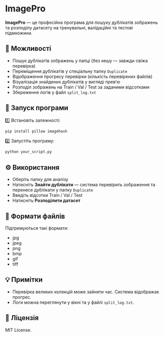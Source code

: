 
# ImagePro

**ImagePro** — це професійна програма для пошуку дублікатів зображень та розподілу датасету на тренувальні, валідаційні та тестові підмножини.

## 📌 Можливості
- Пошук дублікатів зображень у папці (без кешу — завжди свіжа перевірка)
- Переміщення дублікатів у спеціальну папку `Duplicate`
- Відображення прогресу перевірки (кількість перевірених файлів)
- Візуалізація знайдених дублікатів у вигляді прев’ю
- Розподіл зображень на Train / Val / Test за заданими відсотками
- Збереження логів у файл `split_log.txt`

## 🚀 Запуск програми

1️⃣ Встановіть залежності:

```bash
pip install pillow imagehash
```

2️⃣ Запустіть програму:

```bash
python your_script.py
```

## ⚙ Використання

- Оберіть папку для аналізу
- Натисніть **Знайти дублікати** — система перевірить зображення та перенесе дублікати у папку `Duplicate`
- Введіть відсотки Train / Val / Test
- Натисніть **Розподілити датасет**

## 📂 Формати файлів

Підтримуються такі формати:
- jpg
- jpeg
- png
- bmp
- gif
- tiff

## 💡 Примітки

- Перевірка великих колекцій може зайняти час. Система відображає прогрес.
- Логи можна переглянути у вікні та у файлі `split_log.txt`.

## 📝 Ліцензія

MIT License.
